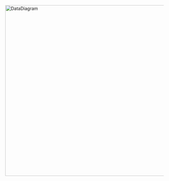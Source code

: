 
<img width="678" height="545" alt="DataDiagram" src="https://github.com/user-attachments/assets/0d9ac995-7319-4a04-b893-6f2558f5a772" />
